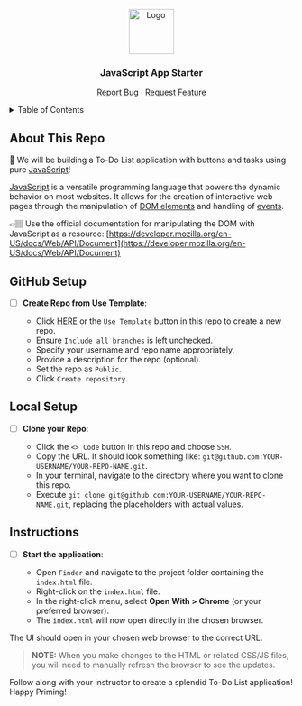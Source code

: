 <a name="js-app-starter"></a>

<div align="center">
  <a href="https://github.com/PrimeAcademy/js-app-starter">
    <img src="https://avatars.githubusercontent.com/u/9360728?s=200&v=4" alt="Logo" width="80" height="80">
  </a>
  <h3>JavaScript App Starter</h3>
  <p>
    <a href="https://github.com/PrimeAcademy/js-app-starter/issues">Report Bug</a>
    ·
    <a href="https://github.com/PrimeAcademy/js-app-starter/issues">Request Feature</a>
  </p>
</div>

<details>
  <summary>Table of Contents</summary>
  <ul>
    <li>
      <a href="#about-this-repo">About This Repo</a>
    </li>
    <li>
      <a href="#github-setup">GiHub Setup</a>
    </li>
    <li><a href="#local-setup">Local Setup</a></li>
    <li><a href="#instructions">Instructions</a></li>
  </ul>
</details>

## About This Repo

📝 We will be building a To-Do List application with buttons and tasks using pure [JavaScript](https://developer.mozilla.org/en-US/docs/Web/JavaScript)!

[JavaScript](https://developer.mozilla.org/en-US/docs/Web/JavaScript) is a versatile programming language that powers the dynamic behavior on most websites. It allows for the creation of interactive web pages through the manipulation of [DOM elements](https://developer.mozilla.org/en-US/docs/Web/API/Document_Object_Model/Introduction) and handling of [events](https://developer.mozilla.org/en-US/docs/Web/Events). 

👉🏽 Use the official documentation for manipulating the DOM with JavaScript as a resource: [https://developer.mozilla.org/en-US/docs/Web/API/Document](https://developer.mozilla.org/en-US/docs/Web/API/Document)

## GitHub Setup

- [ ] **Create Repo from Use Template**:
  
  - Click [HERE](https://github.com/new?template_name=js-app-starter&template_owner=prime-digital-academy) or the `Use Template` button in this repo to create a new repo.
  - Ensure `Include all branches` is left unchecked.
  - Specify your username and repo name appropriately.
  - Provide a description for the repo (optional).
  - Set the repo as `Public`.
  - Click `Create repository`.

## Local Setup

- [ ] **Clone your Repo**:

  - Click the `<> Code` button in this repo and choose `SSH`.
  - Copy the URL. It should look something like: `git@github.com:YOUR-USERNAME/YOUR-REPO-NAME.git`.
  - In your terminal, navigate to the directory where you want to clone this repo.
  - Execute `git clone git@github.com:YOUR-USERNAME/YOUR-REPO-NAME.git`, replacing the placeholders with actual values.

## Instructions

- [ ] **Start the application**:

  - Open `Finder` and navigate to the project folder containing the `index.html` file.
  - Right-click on the `index.html` file.
  - In the right-click menu, select **Open With > Chrome** (or your preferred browser).
  - The `index.html` will now open directly in the chosen browser.

The UI should open in your chosen web browser to the correct URL.

> **NOTE:** When you make changes to the HTML or related CSS/JS files, you will need to manually refresh the browser to see the updates.

Follow along with your instructor to create a splendid To-Do List application! Happy Priming!
